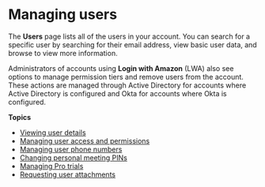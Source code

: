 # Managing users<a name="manage-users"></a>

The **Users** page lists all of the users in your account\. You can search for a specific user by searching for their email address, view basic user data, and browse to view more information\. 

Administrators of accounts using **Login with Amazon** \(LWA\) also see options to manage permission tiers and remove users from the account\. These actions are managed through Active Directory for accounts where Active Directory is configured and Okta for accounts where Okta is configured\. 

**Topics**
+ [Viewing user details](user-details.md)
+ [Managing user access and permissions](manage-access.md)
+ [Managing user phone numbers](user-phone.md)
+ [Changing personal meeting PINs](change-PINs.md)
+ [Managing Pro trials](manage-protrials.md)
+ [Requesting user attachments](request-attachments.md)